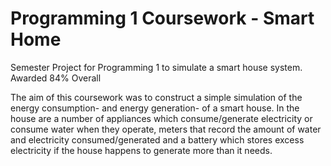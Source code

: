 # Programming 1 Coursework - Smart Home
Semester Project for Programming 1 to simulate a smart house system. Awarded 84% Overall

The aim of this coursework was to construct a simple simulation of the energy consumption- and energy generation- of a smart house. In the house are a number of appliances which consume/generate electricity or consume water when they operate, meters that record the amount of water and electricity consumed/generated and a battery which stores excess electricity if the house happens to generate more than it needs.
